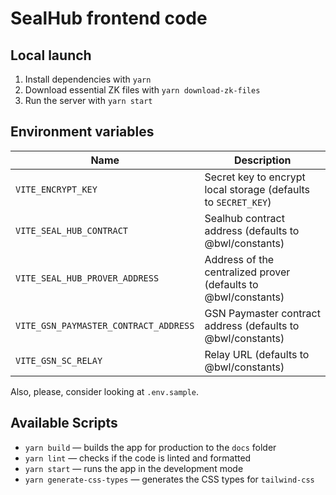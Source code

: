 # SealHub frontend code

## Local launch

1. Install dependencies with `yarn`
2. Download essential ZK files with `yarn download-zk-files`
3. Run the server with `yarn start`

## Environment variables

| Name                                  | Description                                                    |
| ------------------------------------- | -------------------------------------------------------------- |
| `VITE_ENCRYPT_KEY`                    | Secret key to encrypt local storage (defaults to `SECRET_KEY`) |
| `VITE_SEAL_HUB_CONTRACT`              | Sealhub contract address (defaults to @bwl/constants)          |
| `VITE_SEAL_HUB_PROVER_ADDRESS`        | Address of the centralized prover (defaults to @bwl/constants) |
| `VITE_GSN_PAYMASTER_CONTRACT_ADDRESS` | GSN Paymaster contract address (defaults to @bwl/constants)    |
| `VITE_GSN_SC_RELAY`                   | Relay URL (defaults to @bwl/constants)                         |

Also, please, consider looking at `.env.sample`.

## Available Scripts

- `yarn build` — builds the app for production to the `docs` folder
- `yarn lint` — checks if the code is linted and formatted
- `yarn start` — runs the app in the development mode
- `yarn generate-css-types` — generates the CSS types for `tailwind-css`

